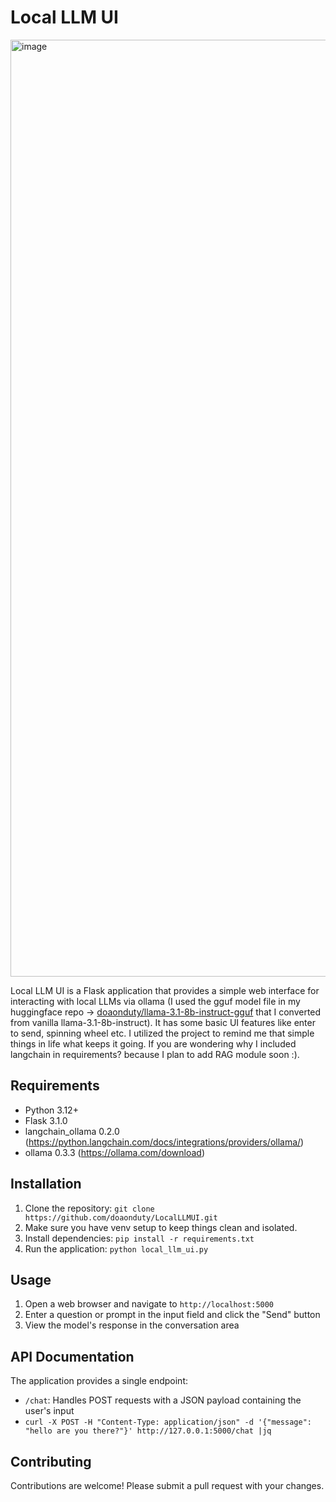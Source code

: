 # Local LLM UI

<img width="1499" alt="image" src="https://github.com/user-attachments/assets/ab763f4e-ec58-46f7-a83f-989c7b62c34e">

Local LLM UI is a Flask application that provides a simple web interface for interacting with local LLMs via ollama (I used the gguf model file in my huggingface repo -> [doaonduty/llama-3.1-8b-instruct-gguf](https://huggingface.co/doaonduty/llama-3.1-8b-instruct-gguf/tree/main) that I converted from vanilla llama-3.1-8b-instruct). It has some basic UI features like enter to send, spinning wheel etc. I utilized the project to remind me that simple things in life what keeps it going. If you are wondering why I included langchain in requirements? because I plan to add RAG module soon :).

## Requirements

* Python 3.12+
* Flask 3.1.0
* langchain_ollama 0.2.0 (https://python.langchain.com/docs/integrations/providers/ollama/)
* ollama 0.3.3 (https://ollama.com/download)

## Installation

1. Clone the repository: `git clone https://github.com/doaonduty/LocalLLMUI.git`
2. Make sure you have venv setup to keep things clean and isolated.
3. Install dependencies: `pip install -r requirements.txt`
4. Run the application: `python local_llm_ui.py`

## Usage

1. Open a web browser and navigate to `http://localhost:5000`
2. Enter a question or prompt in the input field and click the "Send" button
3. View the model's response in the conversation area

## API Documentation

The application provides a single endpoint:

* `/chat`: Handles POST requests with a JSON payload containing the user's input
* `curl -X POST -H "Content-Type: application/json" -d '{"message": "hello are you there?"}' http://127.0.0.1:5000/chat |jq`

## Contributing

Contributions are welcome! Please submit a pull request with your changes.
